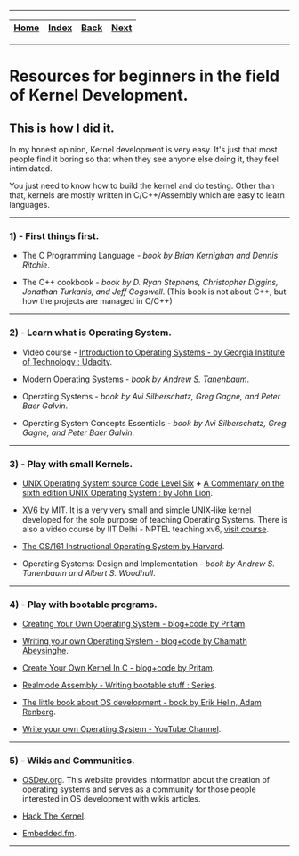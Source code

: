 
---

| [Home](/README.md) | [Index](./README.md) | [Back](./README.md) | [Next](./2_resources_for_those_who_want_to_start_to_contribute_to_linux.md) |
| :---: | :---: | :---: | :---: |

---

# Resources for beginners in the field of Kernel Development.
## This is how I did it.

In my honest opinion, Kernel development is very easy. It's just that most people find it boring so that when they see anyone else doing it, they feel intimidated.

You just need to know how to build the kernel and do testing. Other than that, kernels are mostly written in C/C++/Assembly which are easy to learn languages.

---

### 1) - First things first.

* The C Programming Language - _book by Brian Kernighan and Dennis Ritchie_.

* The C++ cookbook - _book by D. Ryan Stephens, Christopher Diggins, Jonathan Turkanis, and Jeff Cogswell_. (This book is not about C++, but how the projects are managed in C/C++)

---

### 2) - Learn what is Operating System.

* Video course - [Introduction to Operating Systems - by Georgia Institute of Technology : Udacity](https://www.udacity.com/course/introduction-to-operating-systems--ud923).

* Modern Operating Systems - _book by Andrew S. Tanenbaum_.

* Operating Systems - _book by Avi Silberschatz, Greg Gagne, and Peter Baer Galvin_.

* Operating System Concepts Essentials - _book by Avi Silberschatz, Greg Gagne, and Peter Baer Galvin_.

---

### 3) - Play with small Kernels.

* [UNIX Operating System source Code Level Six](http://v6.cuzuco.com/) __+__ [A Commentary on the sixth edition UNIX Operating System : by John Lion](http://www.lemis.com/grog/Documentation/Lions/book.pdf).

* [XV6](https://pdos.csail.mit.edu/6.828/2019/xv6.html) by MIT. It is a very very small and simple UNIX-like kernel developed for the sole purpose of teaching Operating Systems. There is also a video course by IIT Delhi - NPTEL teaching xv6, [visit course](https://youtube.com/playlist?list=PLBK2kWeXfoikzkFbQd4MXjtArzpoE8vmu).

* [The OS/161 Instructional Operating System by Harvard](http://os161.eecs.harvard.edu/).

* Operating Systems: Design and Implementation - _book by Andrew S. Tanenbaum and Albert S. Woodhull_.

---

### 4) - Play with bootable programs.

* [Creating Your Own Operating System - blog+code by Pritam](http://createyourownos.blogspot.com/).

* [Writing your own Operating System - blog+code by Chamath Abeysinghe](https://medium.com/@abeysinghechamath/writing-your-own-operating-system-2e0909938249).

* [Create Your Own Kernel In C - blog+code by Pritam](https://www.codeproject.com/Articles/1225196/Create-Your-Own-Kernel-In-C-2).

* [Realmode Assembly - Writing bootable stuff : Series](https://0x00sec.org/t/realmode-assembly-writing-bootable-stuff-part-1/2901).

* [The little book about OS development - book by Erik Helin, Adam Renberg](http://littleosbook.github.io/).

* [Write your own Operating System - YouTube Channel](https://www.youtube.com/channel/UCQdZltW7bh1ta-_nCH7LWYw).

---

### 5) - Wikis and Communities.

* [OSDev.org](https://wiki.osdev.org/Main_Page). This website provides information about the creation of operating systems and serves as a community for those people interested in OS development with wikis articles.

* [Hack The Kernel](https://ops-class.org/).

* [Embedded.fm](https://embedded.fm/).

---